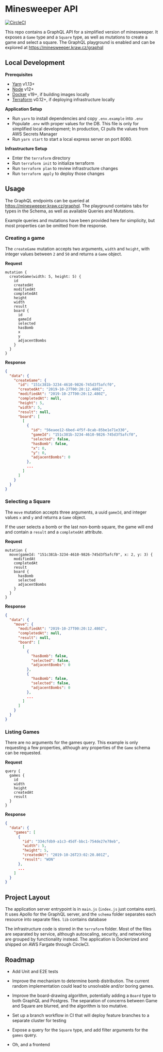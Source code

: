 # Minesweeper API

[![CircleCI](https://circleci.com/gh/erickrawczyk/minesweeper.svg?style=svg)](https://circleci.com/gh/erickrawczyk/minesweeper)

This repo contains a GraphQL API for a simplified version of minesweeper. It exposes a `Game` type and a `Square` type, as well as mutations to create a game and select a square. The GraphQL playground is enabled and can be explored at https://minesweeper.kraw.cz/graphql

## Local Development

**Prerequisites**

- [Yarn](https://yarnpkg.com/) v1.13+
- [Node](https://nodejs.org/) v12+
- [Docker](https://www.docker.com) v19+, if building images locally
- [Terraform](https://www.terraform.io) v0.12+, if deploying infrastructure locally

**Application Setup**

- Run `yarn` to install dependencies and copy `.env.example` into `.env`
- Populate `.env` with proper values for the DB. This file is only for simplified local development; In production, CI pulls the values from AWS Secrets Manager
- Run `yarn start` to start a local express server on port 8080.

**Infrastructure Setup**

- Enter the `terraform` directory
- Run `terraform init` to initialize terraform
- Run `terraform plan` to review infrastructure changes
- Run `terraform apply` to deploy those changes

## Usage

The GraphQL endpoints can be queried at https://minesweeper.kraw.cz/graphql. The playground contains tabs for types in the Schema, as well as available Queries and Mutations.

Example queries and mutations have been provided here for simplicity, but most properties can be omitted from the response.

### Creating a game

The `createGame` mutation accepts two arguments, `width` and `height`, with integer values between `2` and `50` and returns a `Game` object.

**Request**

```hcl
mutation {
  createGame(width: 5, height: 5) {
    id
    createdAt
    modifiedAt
    completedAt
    height
    width
    result
    board {
      id
      gameId
      selected
      hasBomb
      x
      y
      adjacentBombs
    }
  }
}
```

**Response**

```json
{
  "data": {
    "createGame": {
      "id": "151c381b-3234-4610-9826-745d3f5afcf0",
      "createdAt": "2019-10-27T00:20:12.480Z",
      "modifiedAt": "2019-10-27T00:20:12.480Z",
      "completedAt": null,
      "height": 5,
      "width": 5,
      "result": null,
      "board": [
        [
          {
            "id": "56eaee12-6bed-4f5f-8cab-85be1e71e330",
            "gameId": "151c381b-3234-4610-9826-745d3f5afcf0",
            "selected": false,
            "hasBomb": false,
            "x": 0,
            "y": 0,
            "adjacentBombs": 0
          },
          ...
        ]
      ]
    }
  }
}
```

### Selecting a Square

The `move` mutation accepts three arguments, a uuid `gameId`, and integer values `x` and `y` and returns a `Game` object.

If the user selects a bomb or the last non-bomb square, the game will end and contain a `result` and a `completedAt` attribute.

**Request**

```hcl
mutation {
  move(gameId: "151c381b-3234-4610-9826-745d3f5afcf0", x: 2, y: 3) {
    modifiedAt
    completedAt
    result
    board {
      hasBomb
      selected
      adjacentBombs
    }
  }
}
```

**Response**

```json
{
  "data": {
    "move": {
      "modifiedAt": "2019-10-27T00:20:12.480Z",
      "completedAt": null,
      "result": null,
      "board": [
        [
          {
            "hasBomb": false,
            "selected": false,
            "adjacentBombs": 0
          },
          {
            "hasBomb": false,
            "selected": false,
            "adjacentBombs": 0
          },
          ...
        ]
      ]
    }
  }
}
```

### Listing Games

There are no arguments for the games query. This example is only requesting a few properties, although any properties of the `Game` schema can be requested.

**Request**

```hcl
query {
  games {
    id
    width
    height
    createdAt
    result
  }
}
```

**Response**

```json
{
  "data": {
    "games": [
      {
        "id": "334cfdb9-a1c3-45df-bbc1-754de27e78eb",
        "width": 5,
        "height": 5,
        "createdAt": "2019-10-26T23:02:20.801Z",
        "result": "WON"
      },
      ...
    ]
  }
}
```

## Project Layout

The application server entrypoint is in `main.js` (`index.js` just contains esm). It uses Apollo for the GraphQL server, and the `schema` folder separates each resource into separate files. `lib` contains database

The infrastructure code is stored in the `terraform` folder. Most of the files are separated by service, although autoscaling, security, and networking are grouped by functionality instead. The application is Dockerized and shipped on AWS Fargate through CircleCI.

## Roadmap

- Add Unit and E2E tests

- Improve the mechanism to determine bomb distribution. The current random implementation could lead to unsolvable and/or boring games.

- Improve the board-drawing algorithm, potentially adding a `Board` type to both GraphQL and Postgres. The separation of concerns between Game and Square are blurred, and the algorithm is too mutative.

- Set up a branch workflow in CI that will deploy feature branches to a separate cluster for testing

- Expose a query for the `Square` type, and add filter arguments for the `games` query.

- Oh, and a frontend
